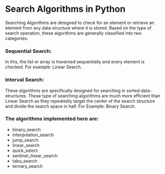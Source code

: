 # Search Algorithms in Python
  Searching Algorithms are designed to check for an element or retrieve an element from any data structure where it is stored. 
  Based on the type of search operation, these algorithms are generally classified into two categories:
### Sequential Search: 
  In this, the list or array is traversed sequentially and every element is checked. For example: Linear Search.
### Interval Search: 
  These algorithms are specifically designed for searching in sorted data-structures. These type of searching algorithms are much           more efficient than Linear Search as they repeatedly target the center of the search structure and divide the search space in             half. For Example: Binary Search.

### The algorithms implemented here are:
  - binary_search
  - interpolation_search
  - jump_search
  - linear_search
  - quick_select
  - sentinel_linear_search
  - tabu_search
  - ternary_search
